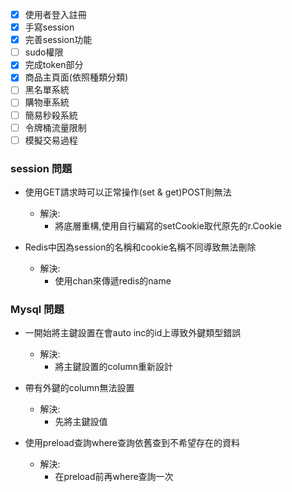 - [x] 使用者登入註冊
- [x] 手寫session
- [x] 完善session功能
- [ ] sudo權限
- [x] 完成token部分
- [x] 商品主頁面(依照種類分類)
- [ ] 黑名單系統
- [ ] 購物車系統
- [ ] 簡易秒殺系統
- [ ] 令牌桶流量限制
- [ ] 模擬交易過程

### session 問題
- 使用GET請求時可以正常操作(set & get)POST則無法
  - 解決:
    - 將底層重構,使用自行編寫的setCookie取代原先的r.Cookie

- Redis中因為session的名稱和cookie名稱不同導致無法刪除
  - 解決:
    - 使用chan來傳遞redis的name

### Mysql 問題
- 一開始將主鍵設置在會auto inc的id上導致外鍵類型錯誤
  - 解決:
    - 將主鍵設置的column重新設計

- 帶有外鍵的column無法設置
  - 解決:
    - 先將主鍵設值

- 使用preload查詢where查詢依舊查到不希望存在的資料
  - 解決:
    - 在preload前再where查詢一次 